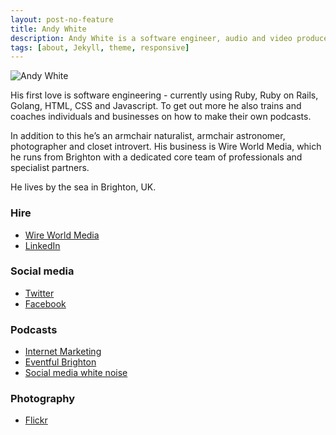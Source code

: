 ```yaml
---
layout: post-no-feature
title: Andy White
description: Andy White is a software engineer, audio and video producer, presenter, and technical philosopher who enjoys talking in front of large audiences.
tags: [about, Jekyll, theme, responsive]
---
```

<img src="https://c1.staticflickr.com/2/1615/26356695912_57ef38d911.jpg" alt="Andy White">

His first love is software engineering - currently using Ruby, Ruby on Rails, Golang, HTML, CSS and Javascript. To get out more he also trains and coaches individuals and businesses on how to make their own podcasts. 

In addition to this he’s an armchair naturalist, armchair astronomer, photographer and closet introvert. His business is Wire World Media, which he runs from Brighton with a dedicated core team of professionals and specialist partners. 

He lives by the sea in Brighton, UK.


### Hire 

* [Wire World Media](http://wireworldmedia.co.uk)
* [LinkedIn](http://www.linkedin.com/in/doctorpod)


### Social media

* [Twitter](http://twitter.com/doctorpod)
* [Facebook](http://facebook.com/doctorpod)


### Podcasts

* [Internet Marketing](http://www.sitevisibility.co.uk/blog/category/podcast)
* [Eventful Brighton](http://www.eventfulbrighton.org/)
* [Social media white noise](http://socialmediawhitenoise.com/)


### Photography

* [Flickr](https://www.flickr.com/photos/andywhitebrighton/)
